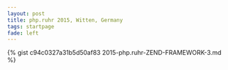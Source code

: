 ```yaml
---
layout: post
title: php.ruhr 2015, Witten, Germany
tags: startpage
fade: left
---
```

{% gist c94c0327a31b5d50af83 2015-php.ruhr-ZEND-FRAMEWORK-3.md %}
